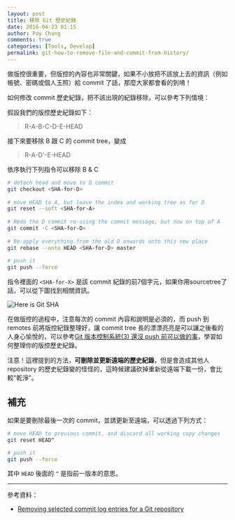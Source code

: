 ```yaml
---
layout: post
title: 移除 Git 歷史紀錄
date: 2016-04-23 01:15
author: Poy Chang
comments: true
categories: [Tools, Develop]
permalink: git-how-to-remove-file-and-commit-from-history/
---
```


做版控很重要，但版控的內容也非常關鍵，如果不小放把不該放上去的資訊（例如帳號、密碼或個人玉照）給 commit 了話，那麼大家都會看的到唷！

如何修改 commit 歷史紀錄，把不該出現的紀錄移除，可以參考下列情境：

假設我們的版控歷史紀錄如下：
>R-A-B-C-D-E-HEAD

接下來要移除 B 跟 C 的 commit tree，變成

>R-A-D'-E-HEAD

依序執行下列指令可以移除 B & C

```bash
# detach head and move to D commit
git checkout <SHA-for-D>
 
# move HEAD to A, but leave the index and working tree as for D
git reset --soft <SHA-for-A>
 
# Redo the D commit re-using the commit message, but now on top of A
git commit -C <SHA-for-D>
 
# Re-apply everything from the old D onwards onto this new place 
git rebase --onto HEAD <SHA-for-D> master
 
# push it
git push --force
```

指令裡面的 `<SHA-for-X>` 是該 commit 紀錄的前7個字元，如果你用sourcetree了話，可以從下圖找到相關資訊。

![Here is Git SHA](http://i.imgur.com/hKtGY8N.png)

在做版控的過程中，注意每次的 commit 內容和說明是必須的，而 push 到 remotes 前將版控紀錄整理好，讓 commit tree 長的漂漂亮亮是可以讓之後看的人身心愉悅的，可以參考[Git 版本控制系統(3) 還沒 push 前可以做的事](https://ihower.tw/blog/archives/2622)，學習如何整理你的版控歷史紀錄。

注意！這裡提到的方法，**可刪除並更新遠端的歷史紀錄**，但是會造成其他人 repository 的歷史紀錄變的怪怪的，這時候建議砍掉重新從遠端下載一份，會比較"乾淨"。

## 補充

如果是要刪除最後一次的 commit，並請更新至遠端，可以透過下列方式：

```bash
# move HEAD to previous commit, and discard all working copy changes
git reset HEAD^

# push it
git push --force
```

其中 `HEAD` 後面的 `^` 是指前一版本的意思。

----------

參考資料：

* [Removing selected commit log entries for a Git repository](http://stackoverflow.com/questions/495345/removing-selected-commit-log-entries-for-a-git-repository)
